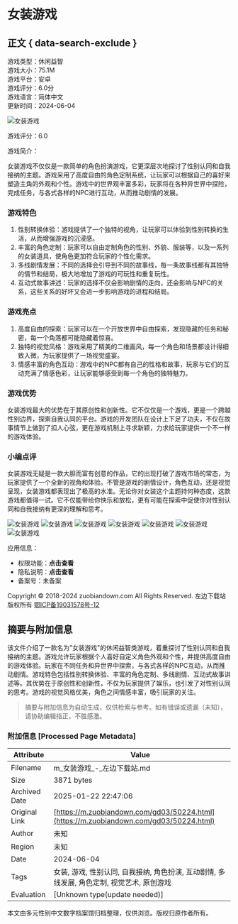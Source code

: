 # 女装游戏

## 正文 { data-search-exclude }


游戏类型：休闲益智  
游戏大小：75.1M  
游戏平台：安卓  
游戏评分：6.0分  
游戏语言：简体中文  
更新时间：2024-06-04  

![女装游戏](https://img.zuobiandown.com/upload/cms/20210805/1137/a6ed36b2826ff2004cdc638ecc2ecbdd.jpg)

游戏评分：6.0  

游戏简介：

女装游戏不仅仅是一款简单的角色扮演游戏，它更深层次地探讨了性别认同和自我接纳的主题。游戏采用了高度自由的角色定制系统，让玩家可以根据自己的喜好来塑造主角的外观和个性。游戏中的世界观丰富多彩，玩家将在各种异世界中探险，完成任务，与各式各样的NPC进行互动，从而推动剧情的发展。

### 游戏特色

1. 性别转换体验：游戏提供了一个独特的视角，让玩家可以体验到性别转换的生活，从而增强游戏的沉浸感。
2. 丰富的角色定制：玩家可以自由定制角色的性别、外貌、服装等，以及一系列的女装道具，使角色更加符合玩家的个性化需求。
3. 多线剧情发展：不同的选择会引导到不同的故事线，每一条故事线都有其独特的情节和结局，极大地增加了游戏的可玩性和重复玩性。
4. 互动式故事讲述：玩家的选择不仅会影响剧情的走向，还会影响与NPC的关系，这些关系的好坏又会进一步影响游戏的进程和结局。

### 游戏亮点

1. 高度自由的探索：玩家可以在一个开放世界中自由探索，发现隐藏的任务和秘密，每一个角落都可能隐藏着惊喜。
2. 独特的视觉风格：游戏采用了精美的二维画风，每一个角色和场景都设计得细致入微，为玩家提供了一场视觉盛宴。
3. 情感丰富的角色互动：游戏中的NPC都有自己的性格和故事，玩家与它们的互动充满了情感色彩，让玩家能够感受到每一个角色的独特魅力。

### 游戏优势

女装游戏最大的优势在于其原创性和创新性。它不仅仅是一个游戏，更是一个跨越性别边界，探索自我认同的平台。游戏的开发团队在设计上下足了功夫，不仅在故事情节上做到了扣人心弦，更在游戏机制上寻求新颖，力求给玩家提供一个不一样的游戏体验。

### 小编点评

女装游戏无疑是一款大胆而富有创意的作品，它的出现打破了游戏市场的常态，为玩家提供了一个全新的视角和体验。不管是游戏的剧情设计，角色互动，还是视觉呈现，女装游戏都表现出了极高的水准。无论你对女装这个主题持何种态度，这款游戏都值得一试。它不仅能带给你快乐和放松，更有可能在探索中促使你对性别认同和自我接纳有更深的理解和思考。

![女装游戏](https://img.zuobiandown.com/upload/cms/20210805/1137/d096f95dc3bcac96aed2151fd6e036d3.jpg)
![女装游戏](https://img.zuobiandown.com/upload/cms/20210805/1137/fc79ed1c58cf29048388b27d4a656b06.jpg)
![女装游戏](https://img.zuobiandown.com/upload/cms/20210805/1137/5b9d8232ef79c7cc35ab09f35eea548d.jpg)
![女装游戏](https://img.zuobiandown.com/upload/cms/20210805/1137/d096f95dc3bcac96aed2151fd6e036d3.jpg)
![女装游戏](https://img.zuobiandown.com/upload/cms/20210805/1137/fc79ed1c58cf29048388b27d4a656b06.jpg)
![女装游戏](https://img.zuobiandown.com/upload/cms/20210805/1137/5b9d8232ef79c7cc35ab09f35eea548d.jpg)
![女装游戏](https://img.zuobiandown.com/upload/cms/20210805/1137/d096f95dc3bcac96aed2151fd6e036d3.jpg)

应用信息：
- 权限功能：**点击查看**
- 隐私说明：**点击查看**
- 备案号：未备案

Copyright © 2018-2024 zuobiandown.com All Rights Reserved. 左边下载站 版权所有 [鄂ICP备19031578号-12](https://beian.miit.gov.cn)
<!-- tcd_original_link https://m.zuobiandown.com/gd03/50224.html -->


## 摘要与附加信息

<!-- tcd_abstract -->
该文件介绍了一款名为"女装游戏"的休闲益智类游戏，着重探讨了性别认同和自我接纳的主题。游戏允许玩家根据个人喜好自定义角色外观和个性，并提供高度自由的游戏体验。玩家在不同任务和异世界中探索，与各式各样的NPC互动，从而推动剧情。游戏特色包括性别转换体验、丰富的角色定制、多线剧情、互动式故事讲述等。其优势在于原创性和创新性，不仅为玩家提供了娱乐，也引发了对性别认同的思考。游戏的视觉风格优美，角色之间情感丰富，吸引玩家的关注。
<!-- tcd_abstract_end -->

> 摘要与附加信息为自动生成，仅供检索与参考。如有错误或遗漏（未知），请协助编辑指正，不胜感激。

### 附加信息 [Processed Page Metadata]

| Attribute       | Value                                  |
|-----------------|----------------------------------------|
| Filename        | m_女装游戏_-_左边下载站.md                             |
| Size            | 3871 bytes                           |
| Archived Date   | 2025-01-22 22:47:06                             |
| Original Link   | [https://m.zuobiandown.com/gd03/50224.html](https://m.zuobiandown.com/gd03/50224.html)                       |
| Author          | 未知                               |
| Region          | 未知                               |
| Date            | 2024-06-04                                 |
| Tags            | 女装, 游戏, 性别认同, 自我接纳, 角色扮演, 互动剧情, 多线发展, 角色定制, 视觉艺术, 原创游戏                                 |
| Evaluation            | [Unknown type(update needed)]                                 |
<!-- tcd_table_end -->

本文由多元性别中文数字档案馆归档整理，仅供浏览。版权归原作者所有。
